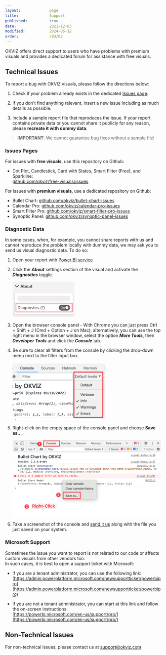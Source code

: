 ```yaml
---
layout:             page
title:              Support
published:          true
date:               2021-12-03
modified:           2024-05-12
order:              /03/03
---
```

OKVIZ offers direct support to users who have problems with premium visuals and provides a dedicated forum for assistance with free visuals.

## Technical Issues

To report a bug with OKVIZ visuals, please follow the directions below:

1. Check if your problem already exists in the dedicated [Issues page](#issues-pages).

2. If you don't find anything relevant, insert a new issue including as much details as possible.

3. Include a sample report file that reproduces the issue. If your report contains private data or you cannot share it publicly for any reason, please **recreate it with dummy data**.

> **IMPORTANT**: We cannot guarantee bug fixes without a sample file!

### Issues Pages

For issues with **free visuals**, use this repository on Github:
- Dot Plot, Candlestick, Card with States, Smart Filter (Free), and Sparkline:  
[github.com/okviz/free-visuals/issues](https://github.com/okviz/free-visuals/issues)


For issues with **premium visuals**, use a dedicated repository on Github:
- Bullet Chart: [github.com/okviz/bullet-chart-issues](https://github.com/okviz/bullet-chart-issues)
- Calendar Pro: [github.com/okviz/calendar-pro-issues](https://github.com/okviz/calendar-pro-issues)
- Smart Filter Pro: [github.com/okviz/smart-filter-pro-issues](https://github.com/okviz/smart-filter-pro-issues)
- Synoptic Panel: [github.com/okviz/synoptic-panel-issues](https://github.com/okviz/synoptic-panel-issues)

### Diagnostic Data

In some cases, when, for example, you cannot share reports with us and cannot reproduce the problem locally with dummy data, we may ask you to send us visual diagnostic data. To do so:

1. Open your report with [Power BI service](https://app.powerbi.com)

2. Click the ***About*** settings section of the visual and activate the ***Diagnostics*** toggle.

    <img src="images/diagnostics.png" width="200">

3. Open the browser console panel - With Chrome you can just press Ctrl + Shift + J (Cmd + Option + J on Mac);  alternatively, you can use the top right menu in the browser window, select the option ***More Tools***, then ***Developer Tools*** and click the ***Console*** tab.

4. Be sure to clear all filters from the console by clicking the drop-down menu next to the filter input box.

    <img src="images/filter-console.png" width="300">

5. Right-click on the empty space of the console panel and choose **Save as...**

    <img src="images/save-console.png" width="650">

6. Take a screenshot of the console and [send it us](mailto:support@okviz.com) along with the file you just saved on your system.


### Microsoft Support

Sometimes the issue you want to report is not related to our code or affects custom visuals from other vendors too.  
In such cases, it is best to open a support ticket with Microsoft:

- If you are a tenant administrator, you can use the following link:  
    [https://admin.powerplatform.microsoft.com/newsupportticket/powerbipro](https://admin.powerplatform.microsoft.com/newsupportticket/powerbipro)

- If you are not a tenant administrator, you can start at this link and follow the on-screen instructions:  
    [https://powerbi.microsoft.com/en-us/support/pro/](https://powerbi.microsoft.com/en-us/support/pro/)

## Non-Technical Issues

For non-technical issues, please contact us at [support@okviz.com](mailto:support@okviz.com)